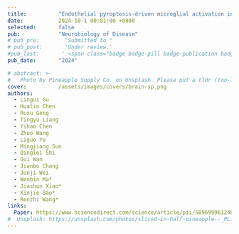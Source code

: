 ```yaml
---
title:          "Endothelial pyroptosis-driven microglial activation in choroid plexus mediates neuronal apoptosis in hemorrhagic stroke rats"
date:           2024-10-1 00:01:00 +0800
selected:       false
pub:            "Neurobiology of Disease"
# pub_pre:        "Submitted to "
# pub_post:       'Under review.'
#pub_last:       ' <span class="badge badge-pill badge-publication badge-success">Spotlight</span>'
pub_date:       "2024"

# abstract: >-
#   Photo by Pineapple Supply Co. on Unsplash. Please put a tldr (too-long-didnt-read, 1~2 sentences) of your publication here. It is not recommended to put the actual abstract here because it is usually too long to fit in. $\LaTeX$ is supported. $a=b+c$.
cover:          /assets/images/covers/brain-sp.png
authors:
  - Lingui Gu
  - Hualin Chen
  - Ruxu Geng
  - Tingyu Liang
  - Yihao Chen
  - Zhuo Wang
  - Liguo Ye
  - Mingjiang Sun
  - Qinglei Shi
  - Gui Wan
  - Jianbo Chang
  - Junji Wei
  - Wenbin Ma*
  - Jiashun Xiao*
  - Xinjie Bao*
  - Renzhi Wang*
links:
  Paper: https://www.sciencedirect.com/science/article/pii/S096999612400295X
#  Unsplash: https://unsplash.com/photos/sliced-in-half-pineapple--_PLJZmHZzk
---
```

